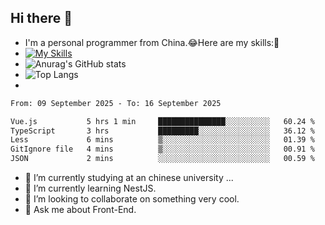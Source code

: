 ## Hi there 👋
- I'm a personal programmer from China.😂Here are my skills:🤔
- [![My Skills](https://skillicons.dev/icons?i=js,html,css,vue,typescript,java,golang)](https://skillicons.dev)
- ![Anurag's GitHub stats](https://github-readme-stats.vercel.app/api?username=FluffyChi-Xing&count_private=true&show_icons=true&theme=radical)
- ![Top Langs](https://github-readme-stats.vercel.app/api/top-langs/?username=FluffyChi-Xing)
- <!--START_SECTION:waka-->

```txt
From: 09 September 2025 - To: 16 September 2025

Vue.js           5 hrs 1 min     ███████████████░░░░░░░░░░   60.24 %
TypeScript       3 hrs           █████████░░░░░░░░░░░░░░░░   36.12 %
Less             6 mins          ▒░░░░░░░░░░░░░░░░░░░░░░░░   01.39 %
GitIgnore file   4 mins          ▒░░░░░░░░░░░░░░░░░░░░░░░░   00.91 %
JSON             2 mins          ░░░░░░░░░░░░░░░░░░░░░░░░░   00.59 %
```

<!--END_SECTION:waka-->
- 🔭 I’m currently studying at an chinese university ...
- 🌱 I’m currently learning NestJS.
- 👯 I’m looking to collaborate on something very cool.
- 💬 Ask me about Front-End.
